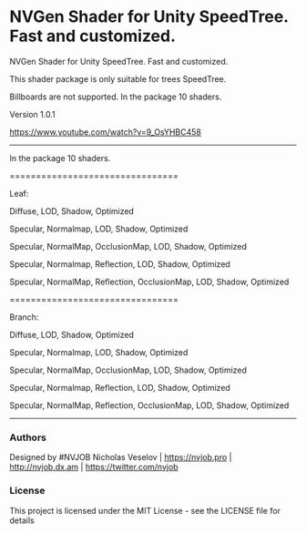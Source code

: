# NVGen Shader for Unity SpeedTree. Fast and customized.

NVGen Shader for Unity SpeedTree. Fast and customized.

This shader package is only suitable for trees SpeedTree.

Billboards are not supported. In the package 10 shaders.

Version 1.0.1 

https://www.youtube.com/watch?v=9_OsYHBC458

------------------------------------

In the package 10 shaders.

================================

Leaf:

Diffuse, LOD, Shadow, Optimized

Specular, Normalmap, LOD, Shadow, Optimized

Specular, NormalMap, OcclusionMap, LOD, Shadow, Optimized

Specular, Normalmap, Reflection, LOD, Shadow, Optimized

Specular, NormalMap, Reflection, OcclusionMap, LOD, Shadow, Optimized

================================

Branch:

Diffuse, LOD, Shadow, Optimized

Specular, Normalmap, LOD, Shadow, Optimized

Specular, NormalMap, OcclusionMap, LOD, Shadow, Optimized

Specular, Normalmap, Reflection, LOD, Shadow, Optimized

Specular, NormalMap, Reflection, OcclusionMap, LOD, Shadow, Optimized

------------------------------------

### Authors
Designed by #NVJOB Nicholas Veselov | https://nvjob.pro | http://nvjob.dx.am | https://twitter.com/nvjob

### License
This project is licensed under the MIT License - see the LICENSE file for details
